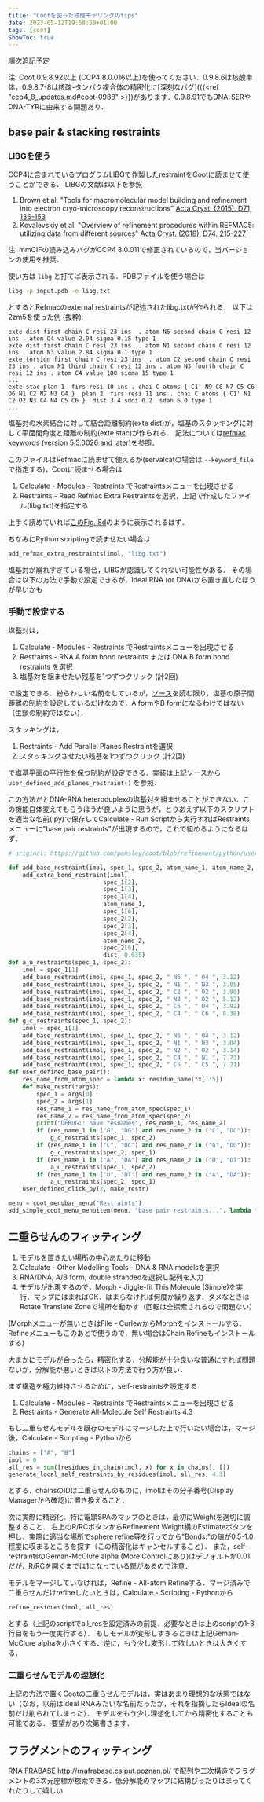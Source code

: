 ```yaml
---
title: "Cootを使った核酸モデリングのtips"
date: 2023-05-12T19:58:59+01:00
tags: [coot]
ShowToc: true
---
```


順次追記予定

注: Coot 0.9.8.92以上 (CCP4 8.0.016以上)を使ってください．0.9.8.6は核酸単体，0.9.8.7-8は核酸-タンパク複合体の精密化に[深刻なバグ]({{<ref "ccp4_8_updates.md#coot-0988" >}})があります．0.9.8.91でもDNA-SERやDNA-TYRに由来する問題あり．

## base pair & stacking restraints
### LIBGを使う
CCP4に含まれているプログラムLIBGで作製したrestraintをCootに読ませて使うことができる．
LIBGの文献は以下を参照
1. Brown et al. "Tools for macromolecular model building and refinement into electron cryo-microscopy reconstructions" [Acta Cryst. (2015). D71, 136-153](https://doi.org/10.1107/S1399004714021683)
2. Kovalevskiy et al. "Overview of refinement procedures within REFMAC5: utilizing data from different sources" [Acta Cryst. (2018). D74, 215-227](https://doi.org/10.1107/S2059798318000979)

注: mmCIFの読み込みバグがCCP4 8.0.011で修正されているので，当バージョンの使用を推奨．

使い方は `libg` と打てば表示される．PDBファイルを使う場合は

```bash
libg -p input.pdb -o libg.txt
```

とするとRefmacのexternal restraintsが記述されたlibg.txtが作られる．
以下は2zm5を使った例 (抜粋):

```
exte dist first chain C resi 23 ins  . atom N6 second chain C resi 12 ins . atom O4 value 2.94 sigma 0.15 type 1 
exte dist first chain C resi 23 ins  . atom N1 second chain C resi 12 ins . atom N3 value 2.84 sigma 0.1 type 1 
exte torsion first chain C resi 23 ins  . atom C2 second chain C resi 23 ins . atom N1 third chain C resi 12 ins . atom N3 fourth chain C resi 12 ins . atom C4 value 180 sigma 15 type 1 
...
exte stac plan 1  firs resi 10 ins . chai C atoms { C1' N9 C8 N7 C5 C6 O6 N1 C2 N2 N3 C4 }  plan 2  firs resi 11 ins . chai C atoms { C1' N1 C2 O2 N3 C4 N4 C5 C6 }  dist 3.4 sddi 0.2  sdan 6.0 type 1
...
```

塩基対の水素結合に対して結合距離制約(exte dist)が，塩基のスタッキングに対して平面間角度と距離の制約(exte stac)が作られる．
記法については[refmac keywords (version 5.5.0026 and later)](https://www2.mrc-lmb.cam.ac.uk/groups/murshudov/content/refmac/refmac_keywords.html)を参照．

このファイルはRefmacに読ませて使えるが(servalcatの場合は `--keyword_file` で指定する)，Cootに読ませる場合は

1. Calculate - Modules - Restraints でRestraintsメニューを出現させる
2. Restraints - Read Refmac Extra Restraintsを選択，上記で作成したファイル(libg.txt)を指定する

上手く読めていれば[このFig. 8d](https://journals.iucr.org/d/issues/2015/01/00/ba5226/ba5226fig8.html)のように表示されるはず．

ちなみにPython scriptingで読ませたい場合は

```py
add_refmac_extra_restraints(imol, "libg.txt")
```

塩基対が崩れすぎている場合，LIBGが認識してくれない可能性がある．
その場合は以下の方法で手動で設定できるが，Ideal RNA (or DNA)から置き直したほうが早いかも

### 手動で設定する

塩基対は，

1. Calculate - Modules - Restraints でRestraintsメニューを出現させる
2. Restraints - RNA A form bond restraints または DNA B form bond restraints を選択
3. 塩基対を組ませたい残基を1つずつクリック (計2回)

で設定できる．紛らわしい名前をしているが，[ソース](https://github.com/pemsley/coot/blob/8711a215318fdd934ddc745cfbe56a83e31362c0/python/user_define_restraints.py#L159)を読む限り，塩基の原子間距離の制約を設定しているだけなので，A formやB formになるわけではない（主鎖の制約ではない）．

スタッキングは，

1. Restraints - Add Parallel Planes Restraintを選択
2. スタッキングさせたい残基を1つずつクリック (計2回)

で塩基平面の平行性を保つ制約が設定できる．実装は上記ソースから `user_defined_add_planes_restraint()` を参照．

この方法だとDNA-RNA heteroduplexの塩基対を組ませることができない．この機能自体変えてもらうほうが良いように思うが，とりあえず以下のスクリプトを適当な名前(.py)で保存してCalculate - Run Scriptから実行すればRestraintsメニューに"base pair restraints"が出現するので，これで組めるようになるはず．

```py
# original: https://github.com/pemsley/coot/blob/refinement/python/user_define_restraints.py

def add_base_restraint(imol, spec_1, spec_2, atom_name_1, atom_name_2, dist):
    add_extra_bond_restraint(imol,
                           spec_1[2],
                           spec_1[3],
                           spec_1[4],
                           atom_name_1,
                           spec_1[6],
                           spec_2[2],
                           spec_2[3],
                           spec_2[4],
                           atom_name_2,
                           spec_2[6],
                           dist, 0.035)
def a_u_restraints(spec_1, spec_2):
    imol = spec_1[1]
    add_base_restraint(imol, spec_1, spec_2, " N6 ", " O4 ", 3.12)
    add_base_restraint(imol, spec_1, spec_2, " N1 ", " N3 ", 3.05)
    add_base_restraint(imol, spec_1, spec_2, " C2 ", " O2 ", 3.90)
    add_base_restraint(imol, spec_1, spec_2, " N3 ", " O2 ", 5.12)
    add_base_restraint(imol, spec_1, spec_2, " C6 ", " O4 ", 3.92)
    add_base_restraint(imol, spec_1, spec_2, " C4 ", " C6 ", 8.38)
def g_c_restraints(spec_1, spec_2):
    imol = spec_1[1]
    add_base_restraint(imol, spec_1, spec_2, " N6 ", " O4 ", 3.12)
    add_base_restraint(imol, spec_1, spec_2, " N1 ", " N3 ", 3.04)
    add_base_restraint(imol, spec_1, spec_2, " N2 ", " O2 ", 3.14)
    add_base_restraint(imol, spec_1, spec_2, " C4 ", " N1 ", 7.73)
    add_base_restraint(imol, spec_1, spec_2, " C5 ", " C5 ", 7.21)
def user_defined_base_pair():
    res_name_from_atom_spec = lambda x: residue_name(*x[1:5])
    def make_restr(*args):
        spec_1 = args[0]
        spec_2 = args[1]
        res_name_1 = res_name_from_atom_spec(spec_1)
        res_name_2 = res_name_from_atom_spec(spec_2)
        print("DEBUG:: have resnames", res_name_1, res_name_2)
        if (res_name_1 in ("G", "DG") and res_name_2 in ("C", "DC")):
            g_c_restraints(spec_1, spec_2)
        if (res_name_1 in ("C", "DC") and res_name_2 in ("G", "DG")):
            g_c_restraints(spec_2, spec_1)
        if (res_name_1 in ("A", "DA") and res_name_2 in ("U", "DT")):
            a_u_restraints(spec_1, spec_2)
        if (res_name_1 in ("U", "DT") and res_name_2 in ("A", "DA")):
            a_u_restraints(spec_2, spec_1)
    user_defined_click_py(2, make_restr)

menu = coot_menubar_menu("Restraints")
add_simple_coot_menu_menuitem(menu, "base pair restraints...", lambda func: user_defined_base_pair())
```

## 二重らせんのフィッティング

1. モデルを置きたい場所の中心あたりに移動
2. Calculate - Other Modelling Tools - DNA & RNA modelsを選択
3. RNA/DNA, A/B form, double strandedを選択し配列を入力
4. モデルが出現するので，Morph - Jiggle-fit This Molecule (Simple)を実行．マップにはまればOK．はまらなければ何度か繰り返す．ダメなときはRotate Translate Zoneで場所を動かす（回転は全探索されるので問題ない）

(Morphメニューが無いときはFile - CurlewからMorphをインストールする．Refineメニューもこのあとで使うので，無い場合はChain Refineもインストールする)

大まかにモデルが合ったら，精密化する．分解能が十分良いな普通にすれば問題ないが，分解能が悪いときは以下の方法で行う方が良い．

まず構造を極力維持させるために，self-restraintsを設定する

1. Calculate - Modules - Restraints でRestraintsメニューを出現させる
2. Restraints - Generate All-Molecule Self Restraints 4.3

もし二重らせんモデルを既存のモデルにマージした上で行いたい場合は，マージ後，Calculate - Scripting - Pythonから

```py
chains = ["A", "B"]
imol = 0
all_res = sum([residues_in_chain(imol, x) for x in chains], [])
generate_local_self_restraints_by_residues(imol, all_res, 4.3)
```

とする．chainsのIDは二重らせんのものに，imolはその分子番号(Display Managerから確認)に置き換えること．

次に実際に精密化．特に電顕SPAのマップのときは，最初にWeightを適切に調整すること．
右上のR/RCボタンからRefinement Weight横のEstimateボタンを押し，実際に適当な場所でsphere refine等を行ってから"Bonds:"の値が0.5-1.0程度に収まるところを探す（この精密化はキャンセルすること）．
また，self-restraintsのGeman-McClure alpha (More Controlにあり)はデフォルトが0.01だが，R/RCを開くまでは1になっている罠があるので注意．

モデルをマージしていなければ，Refine - All-atom Refineする．マージ済みで二重らせんだけrefineしたいときは，Calculate - Scripting - Pythonから

```py
refine_residues(imol, all_res)
```

とする（上記のscriptでall_resを設定済みの前提．必要なときは上のscriptの1-3行目をもう一度実行する）．
もしモデルが変形しすぎるときは上記Geman-McClure alphaを小さくする．逆に，もう少し変形して欲しいときは大きくする．

### 二重らせんモデルの理想化

上記の方法で置くCootの二重らせんモデルは，実はあまり理想的な状態ではない（なお，以前はIdeal RNAみたいな名前だったが，それを指摘したらIdealの名前だけ削られてしまった）．
モデルをもう少し理想化してから精密化することも可能である．
要望があり次第書きます．

## フラグメントのフィッティング

RNA FRABASE http://rnafrabase.cs.put.poznan.pl/ で配列や二次構造でフラグメントの3次元座標が検索できる．低分解能のマップに結構ぴったりはまってくれたりして嬉しい
